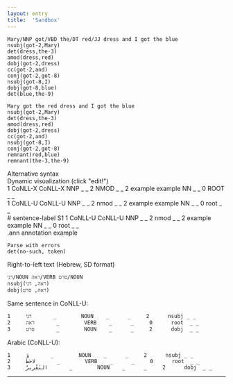 ```yaml
---
layout: entry
title:  'Sandbox'
---
```


~~~ sdparse
Mary/NNP got/VBD the/DT red/JJ dress and I got the blue
nsubj(got-2,Mary)
det(dress,the-3)
amod(dress,red)
dobj(got-2,dress)
cc(got-2,and)
conj(got-2,got-8)
nsubj(got-8,I)
dobj(got-8,blue)
det(blue,the-9)
~~~

~~~ sdparse
Mary got the red dress and I got the blue
nsubj(got-2,Mary)
det(dress,the-3)
amod(dress,red)
dobj(got-2,dress)
cc(got-2,and)
nsubj(got-8,I)
conj(got-2,got-8)
remnant(red,blue)
remnant(the-3,the-9)
~~~

<div class="sd-parse">
Alternative syntax
</div>

<div class="sd-parse" tabs="yes">
Dynamic visualization (click "edit!")
</div>

<div class="conllx-parse" tabs="yes">
1   CoNLL-X   CoNLL-X   NNP   _    _    2    NMOD    _    _
2   example   example   NN    _    _    0    ROOT    _    _
</div>

<div class="conllu-parse" tabs="yes">
1   CoNLL-U   CoNLL-U   NNP   _    _    2    nmod    _    _
2   example   example   NN    _    _    0    root    _    _
</div>

<div class="conllu-parse" tabs="yes">
# sentence-label S1
1   CoNLL-U   CoNLL-U   NNP   _    _    2    nmod    _    _
2   example   example   NN    _    _    0    root    _    _
</div>

<div class="ann-annotation" tabs="yes">
.ann annotation example
</div>

~~~ sdparse
Parse with errors
det(no-such, token)
~~~

Right-to-left text (Hebrew, SD format)

~~~ sdparse
דני/NOUN ראה/VERB סרט/NOUN
nsubj(ראה, דני)
dobj(ראה, סרט)
~~~

Same sentence in CoNLL-U:

~~~ conllu
1     דני       _        NOUN    _      _     2      nsubj _ _
2     ראה       _        VERB    _      _     0      root  _ _
3     סרט       _        NOUN    _      _     2      dobj  _ _
~~~

Arabic (CoNLL-U):

~~~ conllu
1     وَ       _        NOUN    _      _     2      nsubj _ _
2     لاحَظَ       _        VERB    _      _     0      root  _ _
3     التَقْرِيرُ       _        NOUN    _      _     2      dobj  _ _
~~~

----------
